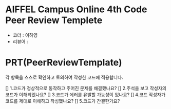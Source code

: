 # AIFFEL Campus Online 4th Code Peer Review Templete
- 코더 : 이하영
- 리뷰어 : 

# PRT(PeerReviewTemplate)
각 항목을 스스로 확인하고 토의하여 작성한 코드에 적용합니다.

[] 1.코드가 정상적으로 동작하고 주어진 문제를 해결했나요?
[] 2.주석을 보고 작성자의 코드가 이해되었나요?
[] 3.코드가 에러를 유발할 가능성이 있나요?
[] 4.코드 작성자가 코드를 제대로 이해하고 작성했나요?
[] 5.코드가 간결한가요?
